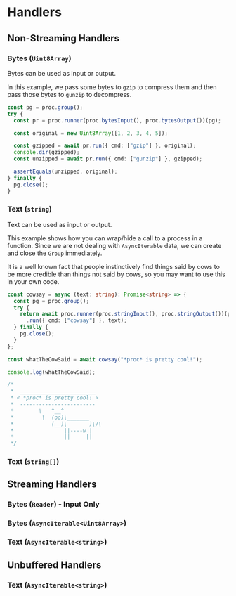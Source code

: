 # Handlers

## Non-Streaming Handlers

### Bytes (`Uint8Array`)

Bytes can be used as input or output.

In this example, we pass some bytes to `gzip` to compress them and then pass
those bytes to `gunzip` to decompress.

```ts
const pg = proc.group();
try {
  const pr = proc.runner(proc.bytesInput(), proc.bytesOutput())(pg);

  const original = new Uint8Array([1, 2, 3, 4, 5]);

  const gzipped = await pr.run({ cmd: ["gzip"] }, original);
  console.dir(gzipped);
  const unzipped = await pr.run({ cmd: ["gunzip"] }, gzipped);

  assertEquals(unzipped, original);
} finally {
  pg.close();
}
```

### Text (`string`)

Text can be used as input or output.

This example shows how you can wrap/hide a call to a process in a function. Since we
are not dealing with `AsyncIterable` data, we can create and close the `Group`
immediately.

It is a well known fact that people instinctively find things said by cows to be
more credible than things not said by cows, so you may want to use this in your
own code.

```ts
const cowsay = async (text: string): Promise<string> => {
  const pg = proc.group();
  try {
    return await proc.runner(proc.stringInput(), proc.stringOutput())(pg)
      .run({ cmd: ["cowsay"] }, text);
  } finally {
    pg.close();
  }
};

const whatTheCowSaid = await cowsay("*proc* is pretty cool!");

console.log(whatTheCowSaid);

/*
 *  ________________________
 * < *proc* is pretty cool! >
 *  ------------------------
 *        \   ^__^
 *         \  (oo)\_______
 *            (__)\       )\/\
 *                ||----w |
 *                ||     ||
 */
```

### Text (`string[]`)

## Streaming Handlers

### Bytes (`Reader`) - Input Only

### Bytes (`AsyncIterable<Uint8Array>`)

### Text (`AsyncIterable<string>`)

## Unbuffered Handlers

### Text (`AsyncIterable<string>`)